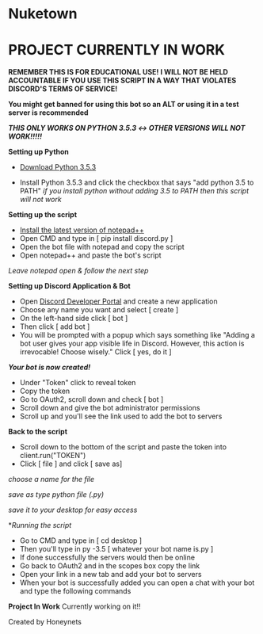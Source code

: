 # Nuketown
# PROJECT CURRENTLY IN WORK
**REMEMBER THIS IS FOR EDUCATIONAL USE! I WILL NOT BE HELD ACCOUNTABLE IF YOU USE THIS SCRIPT IN A WAY THAT VIOLATES DISCORD'S TERMS OF SERVICE!**

**You might get banned for using this bot so an ALT or using it in a test server is recommended**

*<b>THIS ONLY WORKS ON PYTHON 3.5.3 ↔ OTHER VERSIONS WILL NOT WORK!!!!!</b>*

**Setting up Python**
+ [Download Python 3.5.3](https://www.python.org/downloads/release/python-353/)
- Install Python 3.5.3 and click the checkbox that says "add python 3.5 to PATH" *if you install python without adding 3.5 to PATH then this script will not work*

**Setting up the script**
- [Install the latest version of notepad++](https://notepad-plus-plus.org/downloads/v7.8.9/)
- Open CMD and type in [ pip install discord.py ]
- Open the bot file with notepad and copy the script
- Open notepad++ and paste the bot's script

*Leave notepad open & follow the next step*

**Setting up Discord Application & Bot**
- Open [Discord Developer Portal](https://discordapp.com/developers/applications/) and create a new application
- Choose any name you want and select [ create ]
- On the left-hand side click [ bot ]
- Then click [ add bot ]
- You will be prompted with a popup which says something like "Adding a bot user gives your app visible life in Discord. However, this action is irrevocable! Choose wisely." Click [ yes, do it ]

*<b>Your bot is now created!</b>*

- Under "Token" click to reveal token
- Copy the token
- Go to OAuth2, scroll down and check [ bot ]
- Scroll down and give the bot administrator permissions
- Scroll up and you'll see the link used to add the bot to servers

**Back to the script**
- Scroll down to the bottom of the script and paste the token into client.run("TOKEN")
- Click [ file ] and click [ save as]

*choose a name for the file*

*save as type python file (.py)*

*save it to your desktop for easy access*


**Running the script*
- Go to CMD and type in [ cd desktop ]
- Then you'll type in py -3.5 [ whatever your bot name is.py ]
- If done successfully the servers would then be online
- Go back to OAuth2 and in the scopes box copy the link
- Open your link in a new tab and add your bot to servers
- When your bot is successfully added you can open a chat with your bot and type the following commands

**Project In Work**
Currently working on it!!

Created by Honeynets
